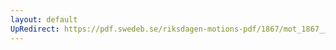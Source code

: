 ```yaml
---
layout: default
UpRedirect: https://pdf.swedeb.se/riksdagen-motions-pdf/1867/mot_1867__fk__00010.pdf
---
```

